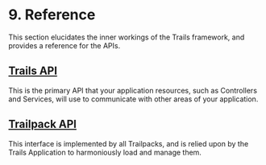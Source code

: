 # 9. Reference

This section elucidates the inner workings of the Trails framework, and provides a reference for the APIs.

## [Trails API](trails.md)

This is the primary API that your application resources, such as Controllers and Services, will use to communicate with other areas of your application.

## [Trailpack API](trailpack.md)

This interface is implemented by all Trailpacks, and is relied upon by the Trails Application to harmoniously load and manage them.
